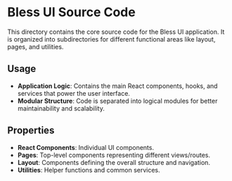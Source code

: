 # Bless UI Source Code

This directory contains the core source code for the Bless UI application. It is organized into subdirectories for different functional areas like layout, pages, and utilities.

## Usage

- **Application Logic**: Contains the main React components, hooks, and services that power the user interface.
- **Modular Structure**: Code is separated into logical modules for better maintainability and scalability.

## Properties

- **React Components**: Individual UI components.
- **Pages**: Top-level components representing different views/routes.
- **Layout**: Components defining the overall structure and navigation.
- **Utilities**: Helper functions and common services.
